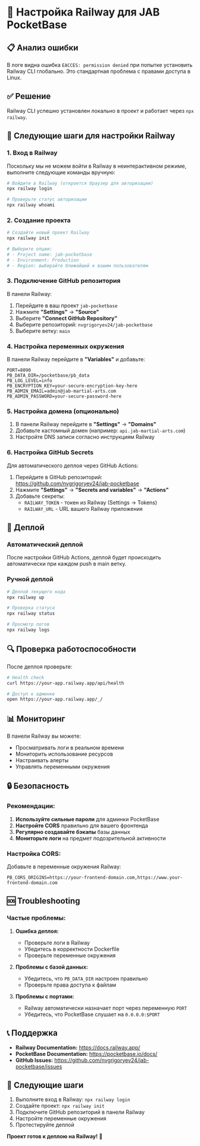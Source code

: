 # 🚀 Настройка Railway для JAB PocketBase

## 📋 Анализ ошибки

В логе видна ошибка `EACCES: permission denied` при попытке установить Railway CLI глобально. Это стандартная проблема с правами доступа в Linux.

## ✅ Решение

Railway CLI успешно установлен локально в проект и работает через `npx railway`.

## 🔧 Следующие шаги для настройки Railway

### 1. Вход в Railway

Поскольку мы не можем войти в Railway в неинтерактивном режиме, выполните следующие команды вручную:

```bash
# Войдите в Railway (откроется браузер для авторизации)
npx railway login

# Проверьте статус авторизации
npx railway whoami
```

### 2. Создание проекта

```bash
# Создайте новый проект Railway
npx railway init

# Выберите опции:
# - Project name: jab-pocketbase
# - Environment: Production
# - Region: выбирайте ближайший к вашим пользователям
```

### 3. Подключение GitHub репозитория

В панели Railway:

1. Перейдите в ваш проект `jab-pocketbase`
2. Нажмите **"Settings"** → **"Source"**
3. Выберите **"Connect GitHub Repository"**
4. Выберите репозиторий: `nvgrigoryev24/jab-pocketbase`
5. Выберите ветку: `main`

### 4. Настройка переменных окружения

В панели Railway перейдите в **"Variables"** и добавьте:

```
PORT=8090
PB_DATA_DIR=/pocketbase/pb_data
PB_LOG_LEVEL=info
PB_ENCRYPTION_KEY=your-secure-encryption-key-here
PB_ADMIN_EMAIL=admin@jab-martial-arts.com
PB_ADMIN_PASSWORD=your-secure-password-here
```

### 5. Настройка домена (опционально)

1. В панели Railway перейдите в **"Settings"** → **"Domains"**
2. Добавьте кастомный домен (например: `api.jab-martial-arts.com`)
3. Настройте DNS записи согласно инструкциям Railway

### 6. Настройка GitHub Secrets

Для автоматического деплоя через GitHub Actions:

1. Перейдите в GitHub репозиторий: https://github.com/nvgrigoryev24/jab-pocketbase
2. Нажмите **"Settings"** → **"Secrets and variables"** → **"Actions"**
3. Добавьте секреты:
   - `RAILWAY_TOKEN` - токен из Railway (Settings → Tokens)
   - `RAILWAY_URL` - URL вашего Railway приложения

## 🚀 Деплой

### Автоматический деплой

После настройки GitHub Actions, деплой будет происходить автоматически при каждом push в main ветку.

### Ручной деплой

```bash
# Деплой текущего кода
npx railway up

# Проверка статуса
npx railway status

# Просмотр логов
npx railway logs
```

## 🔍 Проверка работоспособности

После деплоя проверьте:

```bash
# Health check
curl https://your-app.railway.app/api/health

# Доступ к админке
open https://your-app.railway.app/_/
```

## 📊 Мониторинг

В панели Railway вы можете:

- Просматривать логи в реальном времени
- Мониторить использование ресурсов
- Настраивать алерты
- Управлять переменными окружения

## 🔒 Безопасность

### Рекомендации:

1. **Используйте сильные пароли** для админки PocketBase
2. **Настройте CORS** правильно для вашего фронтенда
3. **Регулярно создавайте бэкапы** базы данных
4. **Мониторьте логи** на предмет подозрительной активности

### Настройка CORS:

Добавьте в переменные окружения Railway:

```
PB_CORS_ORIGINS=https://your-frontend-domain.com,https://www.your-frontend-domain.com
```

## 🆘 Troubleshooting

### Частые проблемы:

1. **Ошибка деплоя:**
   - Проверьте логи в Railway
   - Убедитесь в корректности Dockerfile
   - Проверьте переменные окружения

2. **Проблемы с базой данных:**
   - Убедитесь, что `PB_DATA_DIR` настроен правильно
   - Проверьте права доступа к файлам

3. **Проблемы с портами:**
   - Railway автоматически назначает порт через переменную `PORT`
   - Убедитесь, что PocketBase слушает на `0.0.0.0:$PORT`

## 📞 Поддержка

- **Railway Documentation:** https://docs.railway.app/
- **PocketBase Documentation:** https://pocketbase.io/docs/
- **GitHub Issues:** https://github.com/nvgrigoryev24/jab-pocketbase/issues

## 🎯 Следующие шаги

1. Выполните вход в Railway: `npx railway login`
2. Создайте проект: `npx railway init`
3. Подключите GitHub репозиторий в панели Railway
4. Настройте переменные окружения
5. Протестируйте деплой

**Проект готов к деплою на Railway!** 🚀
